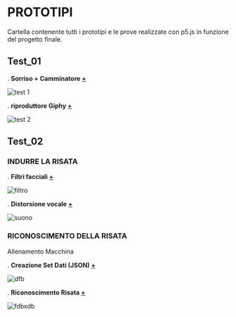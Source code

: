 # PROTOTIPI 

Cartella contenente tutti i prototipi e le prove realizzate con p5.js in funzione del progetto finale.

## Test_01 

. **Sorriso + Camminatore [+](https://editor.p5js.org/lucrezia1234/full/IsYHvOFyD)**

![test 1](https://user-images.githubusercontent.com/79698027/122654351-ed108500-d14a-11eb-8d6c-d468b0dd0d3c.JPG)

. **riproduttore Giphy [+](https://editor.p5js.org/lucrezia1234/full/lFuK-LeRp)**

![test 2](https://user-images.githubusercontent.com/79698027/122655010-76c25180-d14f-11eb-8d1b-25780058a344.JPG)

## Test_02

### INDURRE LA RISATA

. **Filtri facciali [+](https://editor.p5js.org/lucrezia1234/full/yT8KWfZ6b)**

![filtro](https://user-images.githubusercontent.com/79698027/122655096-416a3380-d150-11eb-9ae3-63e78183c056.JPG)

. **Distorsione vocale [+](https://editor.p5js.org/lucrezia1234/full/_Tmim0KnK)**

![suono](https://user-images.githubusercontent.com/79698027/122655200-06b4cb00-d151-11eb-9d3e-2b096963e428.JPG)

### RICONOSCIMENTO DELLA RISATA

Allenamento Macchina

. **Creazione Set Dati (JSON) [+](https://editor.p5js.org/lucrezia1234/sketches/aBD_e_EVm)**

![dfb](https://user-images.githubusercontent.com/79698027/122655245-48de0c80-d151-11eb-9657-4615b84dab8f.JPG)

. **Riconoscimento Risata [+](https://editor.p5js.org/lucrezia1234/full/Rosgw73sh)**

![fdbxdb](https://user-images.githubusercontent.com/79698027/122655770-5bf2db80-d155-11eb-840e-f49875788339.JPG)


